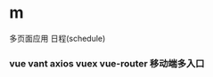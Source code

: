 <!--
 * @Author: your name
 * @Date: 2019-12-05 13:43:12
 * @LastEditTime: 2020-11-27 16:23:53
 * @LastEditors: Please set LastEditors
 * @Description: In User Settings Edit
 * @FilePath: \m\README.md
-->
# m
 多页面应用
 日程(schedule)
### vue vant axios vuex vue-router 移动端多入口
